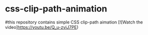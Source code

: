 # css-clip-path-animation
#this repository contains simple CSS clip-path aimation
[![Watch the video]https://youtu.be/Q_u-zviJ7PE)

